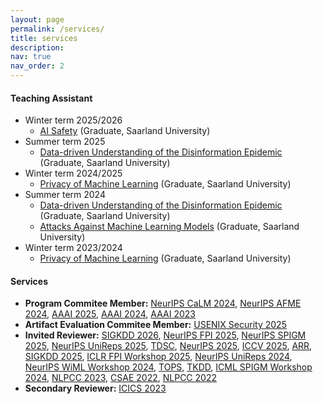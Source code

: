 ```yaml
---
layout: page
permalink: /services/
title: services
description: 
nav: true
nav_order: 2
---
```


#### Teaching Assistant
- Winter term 2025/2026
  - [AI Safety](https://cms.cispa.saarland/ais25/) (Graduate, Saarland University)
- Summer term 2025
  - [Data-driven Understanding of the Disinformation Epidemic](https://cms.cispa.saarland/dude25/) (Graduate, Saarland University)
- Winter term 2024/2025
  - [Privacy of Machine Learning](https://cms.cispa.saarland/pml2425/) (Graduate, Saarland University)
- Summer term 2024
  - [Data-driven Understanding of the Disinformation Epidemic](https://cms.cispa.saarland/dude2024/) (Graduate, Saarland University)
  - [Attacks Against Machine Learning Models](https://cms.cispa.saarland/amlm2024/) (Graduate, Saarland University)
- Winter term 2023/2024
  - [Privacy of Machine Learning](https://cms.cispa.saarland/pml2324/) (Graduate, Saarland University)


#### Services

- **Program Commitee Member:** [NeurIPS CaLM 2024](https://calm-workshop-2024.github.io/), [NeurIPS AFME 2024](https://www.afciworkshop.org/), [AAAI 2025](https://aaai.org/conference/aaai/aaai-25/), [AAAI 2024](https://aaai.org/Conferences/AAAI-24/), [AAAI 2023](https://aaai.org/Conferences/AAAI-23/)
- **Artifact Evaluation Commitee Member:** [USENIX Security 2025](https://www.usenix.org/conference/usenixsecurity25/call-for-artifacts)
- **Invited Reviewer:** [SIGKDD 2026](https://kdd2026.kdd.org/), [NeurIPS FPI 2025](https://fpineurips.framer.website/), [NeurIPS SPIGM 2025](https://spigmworkshopv3.github.io/), [NeurIPS UniReps 2025](https://unireps.org/2025/call-for-papers), [TDSC](https://ieeexplore.ieee.org/xpl/RecentIssue.jsp?punumber=8858), [NeurIPS 2025](https://neurips.cc/Conferences/2025), [ICCV 2025](https://iccv.thecvf.com/), [ARR](https://aclrollingreview.org/), [SIGKDD 2025](https://kdd2025.kdd.org/), [ICLR FPI Workshop 2025](https://sites.google.com/view/fpiworkshop/about), [NeurIPS UniReps 2024](https://unireps.org/2024/), [NeurIPS WiML Workshop 2024](https://sites.google.com/wimlworkshop.org/wiml-2024), [TOPS](https://dl.acm.org/journal/tops), [TKDD](https://dl.acm.org/journal/tkdd), [ICML SPIGM Workshop 2024](https://spigmworkshop2024.github.io/), [NLPCC 2023](http://tcci.ccf.org.cn/conference/2023/), [CSAE 2022](http://www.csaeconf.org/), [NLPCC 2022](http://tcci.ccf.org.cn/conference/2022/)
- **Secondary Reviewer:** [ICICS 2023](https://icics23.nankai.edu.cn/)
